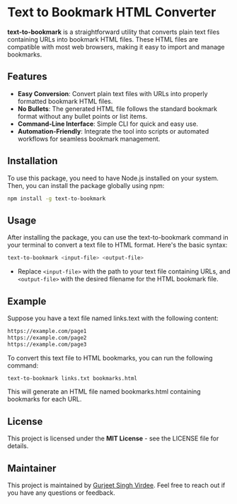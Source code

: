 # Text to Bookmark HTML Converter

**text-to-bookmark** is a straightforward utility that converts plain text files containing URLs into bookmark HTML files. These HTML files are compatible with most web browsers, making it easy to import and manage bookmarks.

## Features

- **Easy Conversion**: Convert plain text files with URLs into properly formatted bookmark HTML files.
- **No Bullets**: The generated HTML file follows the standard bookmark format without any bullet points or list items.
- **Command-Line Interface**: Simple CLI for quick and easy use.
- **Automation-Friendly**: Integrate the tool into scripts or automated workflows for seamless bookmark management.

## Installation

To use this package, you need to have Node.js installed on your system. Then, you can install the package globally using npm:

```bash
npm install -g text-to-bookmark
```

## Usage

After installing the package, you can use the text-to-bookmark command in your terminal to convert a text file to HTML format. Here's the basic syntax:

```bash
text-to-bookmark <input-file> <output-file>
```

- Replace `<input-file>` with the path to your text file containing URLs, and `<output-file>` with the desired filename for the HTML bookmark file.

## Example

Suppose you have a text file named links.text with the following content:

```html
https://example.com/page1
https://example.com/page2
https://example.com/page3
```

To convert this text file to HTML bookmarks, you can run the following command:

```bash
text-to-bookmark links.txt bookmarks.html
```

This will generate an HTML file named bookmarks.html containing bookmarks for each URL.

## License

This project is licensed under the **MIT License** - see the LICENSE file for details.

## Maintainer

This project is maintained by [Gurjeet Singh Virdee](mailto:gurjeetsinghvirdee@gmail.com). Feel free to reach out if you have any questions or feedback.

